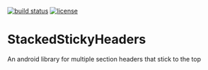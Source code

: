 [![build status](https://travis-ci.org/jochen-schweizer/StackedStickyHeaders.png)](https://travis-ci.org/jochen-schweizer/StackedStickyHeaders) [![license](https://img.shields.io/github/license/mashape/apistatus.svg?maxAge=2592000)](https://www.tldrlegal.com/l/mit)
# StackedStickyHeaders
An android library for multiple section headers that stick to the top
